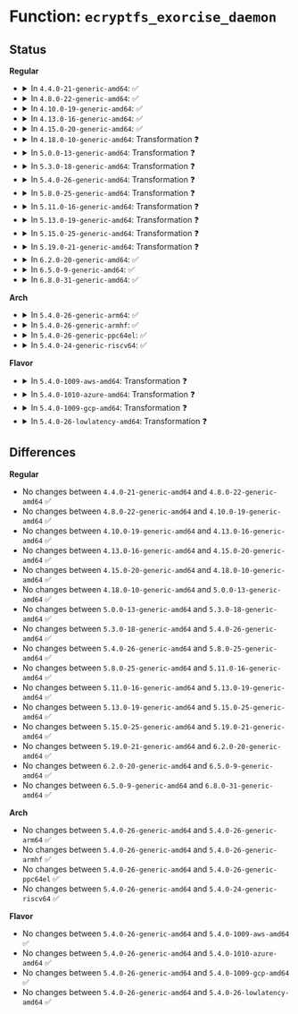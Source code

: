 # Function: <code>ecryptfs_exorcise_daemon</code>

## Status
<b>Regular</b>
<ul>
<li>
<details>
<summary>In <code>4.4.0-21-generic-amd64</code>: ✅</summary>

```c
int ecryptfs_exorcise_daemon(struct ecryptfs_daemon * daemon)
```

```json
{
  "name": "ecryptfs_exorcise_daemon",
  "collision_type": "Unique Global",
  "inline_type": "No",
  "funcs": [
    {
      "addr": 18446744071582037472,
      "name": "ecryptfs_exorcise_daemon",
      "external": true,
      "loc": "fs/ecryptfs/messaging.c:171",
      "file": "fs/ecryptfs/messaging.c",
      "inline": "seen, unknown",
      "caller_inline": [],
      "caller_func": [
        "fs/ecryptfs/messaging.c:ecryptfs_release_messaging",
        "fs/ecryptfs/miscdev.c:ecryptfs_miscdev_release"
      ]
    }
  ],
  "symbols": [
    {
      "addr": 18446744071582037472,
      "name": "ecryptfs_exorcise_daemon",
      "section": ".text",
      "bind": "STB_GLOBAL",
      "size": 245
    }
  ]
}
```
</details>
</li>
<li>
<details>
<summary>In <code>4.8.0-22-generic-amd64</code>: ✅</summary>

```c
int ecryptfs_exorcise_daemon(struct ecryptfs_daemon * daemon)
```

```json
{
  "name": "ecryptfs_exorcise_daemon",
  "collision_type": "Unique Global",
  "inline_type": "No",
  "funcs": [
    {
      "addr": 18446744071582251072,
      "name": "ecryptfs_exorcise_daemon",
      "external": true,
      "loc": "fs/ecryptfs/messaging.c:171",
      "file": "fs/ecryptfs/messaging.c",
      "inline": "seen, unknown",
      "caller_inline": [],
      "caller_func": [
        "fs/ecryptfs/messaging.c:ecryptfs_release_messaging",
        "fs/ecryptfs/miscdev.c:ecryptfs_miscdev_release"
      ]
    }
  ],
  "symbols": [
    {
      "addr": 18446744071582251072,
      "name": "ecryptfs_exorcise_daemon",
      "section": ".text",
      "bind": "STB_GLOBAL",
      "size": 265
    }
  ]
}
```
</details>
</li>
<li>
<details>
<summary>In <code>4.10.0-19-generic-amd64</code>: ✅</summary>

```c
int ecryptfs_exorcise_daemon(struct ecryptfs_daemon * daemon)
```

```json
{
  "name": "ecryptfs_exorcise_daemon",
  "collision_type": "Unique Global",
  "inline_type": "No",
  "funcs": [
    {
      "addr": 18446744071582340544,
      "name": "ecryptfs_exorcise_daemon",
      "external": true,
      "loc": "fs/ecryptfs/messaging.c:171",
      "file": "fs/ecryptfs/messaging.c",
      "inline": "seen, unknown",
      "caller_inline": [],
      "caller_func": [
        "fs/ecryptfs/messaging.c:ecryptfs_release_messaging",
        "fs/ecryptfs/miscdev.c:ecryptfs_miscdev_release"
      ]
    }
  ],
  "symbols": [
    {
      "addr": 18446744071582340544,
      "name": "ecryptfs_exorcise_daemon",
      "section": ".text",
      "bind": "STB_GLOBAL",
      "size": 278
    }
  ]
}
```
</details>
</li>
<li>
<details>
<summary>In <code>4.13.0-16-generic-amd64</code>: ✅</summary>

```c
int ecryptfs_exorcise_daemon(struct ecryptfs_daemon * daemon)
```

```json
{
  "name": "ecryptfs_exorcise_daemon",
  "collision_type": "Unique Global",
  "inline_type": "No",
  "funcs": [
    {
      "addr": 18446744071582425536,
      "name": "ecryptfs_exorcise_daemon",
      "external": true,
      "loc": "fs/ecryptfs/messaging.c:171",
      "file": "fs/ecryptfs/messaging.c",
      "inline": "seen, unknown",
      "caller_inline": [],
      "caller_func": [
        "fs/ecryptfs/messaging.c:ecryptfs_release_messaging",
        "fs/ecryptfs/miscdev.c:ecryptfs_miscdev_release"
      ]
    }
  ],
  "symbols": [
    {
      "addr": 18446744071582425536,
      "name": "ecryptfs_exorcise_daemon",
      "section": ".text",
      "bind": "STB_GLOBAL",
      "size": 274
    }
  ]
}
```
</details>
</li>
<li>
<details>
<summary>In <code>4.15.0-20-generic-amd64</code>: ✅</summary>

```c
int ecryptfs_exorcise_daemon(struct ecryptfs_daemon * daemon)
```

```json
{
  "name": "ecryptfs_exorcise_daemon",
  "collision_type": "Unique Global",
  "inline_type": "No",
  "funcs": [
    {
      "addr": 18446744071582575984,
      "name": "ecryptfs_exorcise_daemon",
      "external": true,
      "loc": "fs/ecryptfs/messaging.c:169",
      "file": "fs/ecryptfs/messaging.c",
      "inline": "seen, unknown",
      "caller_inline": [],
      "caller_func": [
        "fs/ecryptfs/messaging.c:ecryptfs_release_messaging",
        "fs/ecryptfs/miscdev.c:ecryptfs_miscdev_release"
      ]
    }
  ],
  "symbols": [
    {
      "addr": 18446744071582575984,
      "name": "ecryptfs_exorcise_daemon",
      "section": ".text",
      "bind": "STB_GLOBAL",
      "size": 274
    }
  ]
}
```
</details>
</li>
<li>
<details>
<summary>In <code>4.18.0-10-generic-amd64</code>: Transformation ❓</summary>

```c
int ecryptfs_exorcise_daemon(struct ecryptfs_daemon * daemon)
```

```json
{
  "name": "ecryptfs_exorcise_daemon",
  "collision_type": "Unique Global",
  "inline_type": "No",
  "funcs": [
    {
      "addr": 0,
      "name": "ecryptfs_exorcise_daemon",
      "external": true,
      "loc": "fs/ecryptfs/messaging.c:169",
      "file": "fs/ecryptfs/messaging.c",
      "inline": "seen, unknown",
      "caller_inline": [],
      "caller_func": [
        "fs/ecryptfs/messaging.c:ecryptfs_release_messaging",
        "fs/ecryptfs/miscdev.c:ecryptfs_miscdev_release"
      ]
    }
  ],
  "symbols": [
    {
      "addr": 18446744071582769920,
      "name": "ecryptfs_exorcise_daemon.cold.6",
      "section": ".text",
      "bind": "STB_LOCAL",
      "size": 125
    },
    {
      "addr": 18446744071582768656,
      "name": "ecryptfs_exorcise_daemon",
      "section": ".text",
      "bind": "STB_GLOBAL",
      "size": 155
    }
  ]
}
```
</details>
</li>
<li>
<details>
<summary>In <code>5.0.0-13-generic-amd64</code>: Transformation ❓</summary>

```c
int ecryptfs_exorcise_daemon(struct ecryptfs_daemon * daemon)
```

```json
{
  "name": "ecryptfs_exorcise_daemon",
  "collision_type": "Unique Global",
  "inline_type": "No",
  "funcs": [
    {
      "addr": 0,
      "name": "ecryptfs_exorcise_daemon",
      "external": true,
      "loc": "fs/ecryptfs/messaging.c:169",
      "file": "fs/ecryptfs/messaging.c",
      "inline": "seen, unknown",
      "caller_inline": [],
      "caller_func": [
        "fs/ecryptfs/messaging.c:ecryptfs_release_messaging",
        "fs/ecryptfs/miscdev.c:ecryptfs_miscdev_release"
      ]
    }
  ],
  "symbols": [
    {
      "addr": 18446744071582873920,
      "name": "ecryptfs_exorcise_daemon.cold.5",
      "section": ".text",
      "bind": "STB_LOCAL",
      "size": 125
    },
    {
      "addr": 18446744071582872656,
      "name": "ecryptfs_exorcise_daemon",
      "section": ".text",
      "bind": "STB_GLOBAL",
      "size": 155
    }
  ]
}
```
</details>
</li>
<li>
<details>
<summary>In <code>5.3.0-18-generic-amd64</code>: Transformation ❓</summary>

```c
int ecryptfs_exorcise_daemon(struct ecryptfs_daemon * daemon)
```

```json
{
  "name": "ecryptfs_exorcise_daemon",
  "collision_type": "Unique Global",
  "inline_type": "No",
  "funcs": [
    {
      "addr": 0,
      "name": "ecryptfs_exorcise_daemon",
      "external": true,
      "loc": "fs/ecryptfs/messaging.c:156",
      "file": "fs/ecryptfs/messaging.c",
      "inline": "seen, unknown",
      "caller_inline": [],
      "caller_func": [
        "fs/ecryptfs/messaging.c:ecryptfs_release_messaging",
        "fs/ecryptfs/miscdev.c:ecryptfs_miscdev_release"
      ]
    }
  ],
  "symbols": [
    {
      "addr": 18446744071583048347,
      "name": "ecryptfs_exorcise_daemon.cold",
      "section": ".text",
      "bind": "STB_LOCAL",
      "size": 132
    },
    {
      "addr": 18446744071583047072,
      "name": "ecryptfs_exorcise_daemon",
      "section": ".text",
      "bind": "STB_GLOBAL",
      "size": 153
    }
  ]
}
```
</details>
</li>
<li>
<details>
<summary>In <code>5.4.0-26-generic-amd64</code>: Transformation ❓</summary>

```c
int ecryptfs_exorcise_daemon(struct ecryptfs_daemon * daemon)
```

```json
{
  "name": "ecryptfs_exorcise_daemon",
  "collision_type": "Unique Global",
  "inline_type": "No",
  "funcs": [
    {
      "addr": 0,
      "name": "ecryptfs_exorcise_daemon",
      "external": true,
      "loc": "fs/ecryptfs/messaging.c:156",
      "file": "fs/ecryptfs/messaging.c",
      "inline": "seen, unknown",
      "caller_inline": [],
      "caller_func": [
        "fs/ecryptfs/messaging.c:ecryptfs_release_messaging",
        "fs/ecryptfs/miscdev.c:ecryptfs_miscdev_release"
      ]
    }
  ],
  "symbols": [
    {
      "addr": 18446744071583154571,
      "name": "ecryptfs_exorcise_daemon.cold",
      "section": ".text",
      "bind": "STB_LOCAL",
      "size": 132
    },
    {
      "addr": 18446744071583153296,
      "name": "ecryptfs_exorcise_daemon",
      "section": ".text",
      "bind": "STB_GLOBAL",
      "size": 153
    }
  ]
}
```
</details>
</li>
<li>
<details>
<summary>In <code>5.8.0-25-generic-amd64</code>: Transformation ❓</summary>

```c
int ecryptfs_exorcise_daemon(struct ecryptfs_daemon * daemon)
```

```json
{
  "name": "ecryptfs_exorcise_daemon",
  "collision_type": "Unique Global",
  "inline_type": "No",
  "funcs": [
    {
      "addr": 0,
      "name": "ecryptfs_exorcise_daemon",
      "external": true,
      "loc": "fs/ecryptfs/messaging.c:156",
      "file": "fs/ecryptfs/messaging.c",
      "inline": "seen, unknown",
      "caller_inline": [],
      "caller_func": [
        "fs/ecryptfs/messaging.c:ecryptfs_release_messaging",
        "fs/ecryptfs/miscdev.c:ecryptfs_miscdev_release"
      ]
    }
  ],
  "symbols": [
    {
      "addr": 18446744071583477072,
      "name": "ecryptfs_exorcise_daemon.cold",
      "section": ".text",
      "bind": "STB_LOCAL",
      "size": 132
    },
    {
      "addr": 18446744071583476016,
      "name": "ecryptfs_exorcise_daemon",
      "section": ".text",
      "bind": "STB_GLOBAL",
      "size": 153
    }
  ]
}
```
</details>
</li>
<li>
<details>
<summary>In <code>5.11.0-16-generic-amd64</code>: Transformation ❓</summary>

```c
int ecryptfs_exorcise_daemon(struct ecryptfs_daemon * daemon)
```

```json
{
  "name": "ecryptfs_exorcise_daemon",
  "collision_type": "Unique Global",
  "inline_type": "No",
  "funcs": [
    {
      "addr": 0,
      "name": "ecryptfs_exorcise_daemon",
      "external": true,
      "loc": "fs/ecryptfs/messaging.c:156",
      "file": "fs/ecryptfs/messaging.c",
      "inline": "seen, unknown",
      "caller_inline": [],
      "caller_func": [
        "fs/ecryptfs/messaging.c:ecryptfs_release_messaging",
        "fs/ecryptfs/miscdev.c:ecryptfs_miscdev_release"
      ]
    }
  ],
  "symbols": [
    {
      "addr": 18446744071591359582,
      "name": "ecryptfs_exorcise_daemon.cold",
      "section": ".text",
      "bind": "STB_LOCAL",
      "size": 132
    },
    {
      "addr": 18446744071583585184,
      "name": "ecryptfs_exorcise_daemon",
      "section": ".text",
      "bind": "STB_GLOBAL",
      "size": 153
    }
  ]
}
```
</details>
</li>
<li>
<details>
<summary>In <code>5.13.0-19-generic-amd64</code>: Transformation ❓</summary>

```c
int ecryptfs_exorcise_daemon(struct ecryptfs_daemon * daemon)
```

```json
{
  "name": "ecryptfs_exorcise_daemon",
  "collision_type": "Unique Global",
  "inline_type": "No",
  "funcs": [
    {
      "addr": 0,
      "name": "ecryptfs_exorcise_daemon",
      "external": true,
      "loc": "fs/ecryptfs/messaging.c:156",
      "file": "fs/ecryptfs/messaging.c",
      "inline": "seen, unknown",
      "caller_inline": [],
      "caller_func": [
        "fs/ecryptfs/messaging.c:ecryptfs_release_messaging",
        "fs/ecryptfs/miscdev.c:ecryptfs_miscdev_release"
      ]
    }
  ],
  "symbols": [
    {
      "addr": 18446744071591302347,
      "name": "ecryptfs_exorcise_daemon.cold",
      "section": ".text",
      "bind": "STB_LOCAL",
      "size": 132
    },
    {
      "addr": 18446744071583608000,
      "name": "ecryptfs_exorcise_daemon",
      "section": ".text",
      "bind": "STB_GLOBAL",
      "size": 153
    }
  ]
}
```
</details>
</li>
<li>
<details>
<summary>In <code>5.15.0-25-generic-amd64</code>: Transformation ❓</summary>

```c
int ecryptfs_exorcise_daemon(struct ecryptfs_daemon * daemon)
```

```json
{
  "name": "ecryptfs_exorcise_daemon",
  "collision_type": "Unique Global",
  "inline_type": "No",
  "funcs": [
    {
      "addr": 0,
      "name": "ecryptfs_exorcise_daemon",
      "external": true,
      "loc": "fs/ecryptfs/messaging.c:156",
      "file": "fs/ecryptfs/messaging.c",
      "inline": "seen, unknown",
      "caller_inline": [],
      "caller_func": [
        "fs/ecryptfs/messaging.c:ecryptfs_release_messaging",
        "fs/ecryptfs/miscdev.c:ecryptfs_miscdev_release"
      ]
    }
  ],
  "symbols": [
    {
      "addr": 18446744071592287402,
      "name": "ecryptfs_exorcise_daemon.cold",
      "section": ".text",
      "bind": "STB_LOCAL",
      "size": 132
    },
    {
      "addr": 18446744071583966464,
      "name": "ecryptfs_exorcise_daemon",
      "section": ".text",
      "bind": "STB_GLOBAL",
      "size": 153
    }
  ]
}
```
</details>
</li>
<li>
<details>
<summary>In <code>5.19.0-21-generic-amd64</code>: Transformation ❓</summary>

```c
int ecryptfs_exorcise_daemon(struct ecryptfs_daemon * daemon)
```

```json
{
  "name": "ecryptfs_exorcise_daemon",
  "collision_type": "Unique Global",
  "inline_type": "No",
  "funcs": [
    {
      "addr": 0,
      "name": "ecryptfs_exorcise_daemon",
      "external": true,
      "loc": "fs/ecryptfs/messaging.c:156",
      "file": "fs/ecryptfs/messaging.c",
      "inline": "seen, unknown",
      "caller_inline": [],
      "caller_func": [
        "fs/ecryptfs/messaging.c:ecryptfs_release_messaging",
        "fs/ecryptfs/miscdev.c:ecryptfs_miscdev_release"
      ]
    }
  ],
  "symbols": [
    {
      "addr": 18446744071594069483,
      "name": "ecryptfs_exorcise_daemon.cold",
      "section": ".text",
      "bind": "STB_LOCAL",
      "size": 122
    },
    {
      "addr": 18446744071584548752,
      "name": "ecryptfs_exorcise_daemon",
      "section": ".text",
      "bind": "STB_GLOBAL",
      "size": 168
    }
  ]
}
```
</details>
</li>
<li>
<details>
<summary>In <code>6.2.0-20-generic-amd64</code>: ✅</summary>

```c
int ecryptfs_exorcise_daemon(struct ecryptfs_daemon * daemon)
```

```json
{
  "name": "ecryptfs_exorcise_daemon",
  "collision_type": "Unique Global",
  "inline_type": "No",
  "funcs": [
    {
      "addr": 18446744071585224416,
      "name": "ecryptfs_exorcise_daemon",
      "external": true,
      "loc": "fs/ecryptfs/messaging.c:156",
      "file": "fs/ecryptfs/messaging.c",
      "inline": "seen, unknown",
      "caller_inline": [],
      "caller_func": [
        "fs/ecryptfs/messaging.c:ecryptfs_release_messaging",
        "fs/ecryptfs/miscdev.c:ecryptfs_miscdev_release"
      ]
    }
  ],
  "symbols": [
    {
      "addr": 18446744071585224416,
      "name": "ecryptfs_exorcise_daemon",
      "section": ".text",
      "bind": "STB_GLOBAL",
      "size": 337
    }
  ]
}
```
</details>
</li>
<li>
<details>
<summary>In <code>6.5.0-9-generic-amd64</code>: ✅</summary>

```c
int ecryptfs_exorcise_daemon(struct ecryptfs_daemon * daemon)
```

```json
{
  "name": "ecryptfs_exorcise_daemon",
  "collision_type": "Unique Global",
  "inline_type": "No",
  "funcs": [
    {
      "addr": 18446744071585453936,
      "name": "ecryptfs_exorcise_daemon",
      "external": true,
      "loc": "fs/ecryptfs/messaging.c:156",
      "file": "fs/ecryptfs/messaging.c",
      "inline": "seen, unknown",
      "caller_inline": [],
      "caller_func": [
        "fs/ecryptfs/messaging.c:ecryptfs_release_messaging",
        "fs/ecryptfs/miscdev.c:ecryptfs_miscdev_release"
      ]
    }
  ],
  "symbols": [
    {
      "addr": 18446744071585453936,
      "name": "ecryptfs_exorcise_daemon",
      "section": ".text",
      "bind": "STB_GLOBAL",
      "size": 337
    }
  ]
}
```
</details>
</li>
<li>
<details>
<summary>In <code>6.8.0-31-generic-amd64</code>: ✅</summary>

```c
int ecryptfs_exorcise_daemon(struct ecryptfs_daemon * daemon)
```

```json
{
  "name": "ecryptfs_exorcise_daemon",
  "collision_type": "Unique Global",
  "inline_type": "No",
  "funcs": [
    {
      "addr": 18446744071585688784,
      "name": "ecryptfs_exorcise_daemon",
      "external": true,
      "loc": "fs/ecryptfs/messaging.c:156",
      "file": "fs/ecryptfs/messaging.c",
      "inline": "seen, unknown",
      "caller_inline": [],
      "caller_func": [
        "fs/ecryptfs/messaging.c:ecryptfs_release_messaging",
        "fs/ecryptfs/miscdev.c:ecryptfs_miscdev_release"
      ]
    }
  ],
  "symbols": [
    {
      "addr": 18446744071585688784,
      "name": "ecryptfs_exorcise_daemon",
      "section": ".text",
      "bind": "STB_GLOBAL",
      "size": 337
    }
  ]
}
```
</details>
</li>
</ul>
<b>Arch</b>
<ul>
<li>
<details>
<summary>In <code>5.4.0-26-generic-arm64</code>: ✅</summary>

```c
int ecryptfs_exorcise_daemon(struct ecryptfs_daemon * daemon)
```

```json
{
  "name": "ecryptfs_exorcise_daemon",
  "collision_type": "Unique Global",
  "inline_type": "No",
  "funcs": [
    {
      "addr": 18446603336494862648,
      "name": "ecryptfs_exorcise_daemon",
      "external": true,
      "loc": "fs/ecryptfs/messaging.c:156",
      "file": "fs/ecryptfs/messaging.c",
      "inline": "seen, unknown",
      "caller_inline": [],
      "caller_func": [
        "fs/ecryptfs/messaging.c:ecryptfs_release_messaging",
        "fs/ecryptfs/miscdev.c:ecryptfs_miscdev_release"
      ]
    }
  ],
  "symbols": [
    {
      "addr": 18446603336494862648,
      "name": "ecryptfs_exorcise_daemon",
      "section": ".text",
      "bind": "STB_GLOBAL",
      "size": 304
    }
  ]
}
```
</details>
</li>
<li>
<details>
<summary>In <code>5.4.0-26-generic-armhf</code>: ✅</summary>

```c
int ecryptfs_exorcise_daemon(struct ecryptfs_daemon * daemon)
```

```json
{
  "name": "ecryptfs_exorcise_daemon",
  "collision_type": "Unique Global",
  "inline_type": "No",
  "funcs": [
    {
      "addr": 3228280724,
      "name": "ecryptfs_exorcise_daemon",
      "external": true,
      "loc": "fs/ecryptfs/messaging.c:156",
      "file": "fs/ecryptfs/messaging.c",
      "inline": "seen, unknown",
      "caller_inline": [],
      "caller_func": [
        "fs/ecryptfs/messaging.c:ecryptfs_release_messaging",
        "fs/ecryptfs/miscdev.c:ecryptfs_miscdev_release"
      ]
    }
  ],
  "symbols": [
    {
      "addr": 3228280724,
      "name": "ecryptfs_exorcise_daemon",
      "section": ".text",
      "bind": "STB_GLOBAL",
      "size": 248
    }
  ]
}
```
</details>
</li>
<li>
<details>
<summary>In <code>5.4.0-26-generic-ppc64el</code>: ✅</summary>

```c
int ecryptfs_exorcise_daemon(struct ecryptfs_daemon * daemon)
```

```json
{
  "name": "ecryptfs_exorcise_daemon",
  "collision_type": "Unique Global",
  "inline_type": "No",
  "funcs": [
    {
      "addr": 13835058055288718208,
      "name": "ecryptfs_exorcise_daemon",
      "external": true,
      "loc": "fs/ecryptfs/messaging.c:156",
      "file": "fs/ecryptfs/messaging.c",
      "inline": "seen, unknown",
      "caller_inline": [],
      "caller_func": [
        "fs/ecryptfs/messaging.c:ecryptfs_release_messaging",
        "fs/ecryptfs/miscdev.c:ecryptfs_miscdev_release"
      ]
    }
  ],
  "symbols": [
    {
      "addr": 13835058055288718208,
      "name": "ecryptfs_exorcise_daemon",
      "section": ".text",
      "bind": "STB_GLOBAL",
      "size": 444
    }
  ]
}
```
</details>
</li>
<li>
<details>
<summary>In <code>5.4.0-24-generic-riscv64</code>: ✅</summary>

```c
int ecryptfs_exorcise_daemon(struct ecryptfs_daemon * daemon)
```

```json
{
  "name": "ecryptfs_exorcise_daemon",
  "collision_type": "Unique Global",
  "inline_type": "No",
  "funcs": [
    {
      "addr": 18446743936274184242,
      "name": "ecryptfs_exorcise_daemon",
      "external": true,
      "loc": "fs/ecryptfs/messaging.c:156",
      "file": "fs/ecryptfs/messaging.c",
      "inline": "seen, unknown",
      "caller_inline": [],
      "caller_func": [
        "fs/ecryptfs/messaging.c:ecryptfs_release_messaging",
        "fs/ecryptfs/miscdev.c:ecryptfs_miscdev_release"
      ]
    }
  ],
  "symbols": [
    {
      "addr": 18446743936274184242,
      "name": "ecryptfs_exorcise_daemon",
      "section": ".text",
      "bind": "STB_GLOBAL",
      "size": 258
    }
  ]
}
```
</details>
</li>
</ul>
<b>Flavor</b>
<ul>
<li>
<details>
<summary>In <code>5.4.0-1009-aws-amd64</code>: Transformation ❓</summary>

```c
int ecryptfs_exorcise_daemon(struct ecryptfs_daemon * daemon)
```

```json
{
  "name": "ecryptfs_exorcise_daemon",
  "collision_type": "Unique Global",
  "inline_type": "No",
  "funcs": [
    {
      "addr": 0,
      "name": "ecryptfs_exorcise_daemon",
      "external": true,
      "loc": "fs/ecryptfs/messaging.c:156",
      "file": "fs/ecryptfs/messaging.c",
      "inline": "seen, unknown",
      "caller_inline": [],
      "caller_func": [
        "fs/ecryptfs/messaging.c:ecryptfs_release_messaging",
        "fs/ecryptfs/miscdev.c:ecryptfs_miscdev_release"
      ]
    }
  ],
  "symbols": [
    {
      "addr": 18446744071583123307,
      "name": "ecryptfs_exorcise_daemon.cold",
      "section": ".text",
      "bind": "STB_LOCAL",
      "size": 132
    },
    {
      "addr": 18446744071583122032,
      "name": "ecryptfs_exorcise_daemon",
      "section": ".text",
      "bind": "STB_GLOBAL",
      "size": 153
    }
  ]
}
```
</details>
</li>
<li>
<details>
<summary>In <code>5.4.0-1010-azure-amd64</code>: Transformation ❓</summary>

```c
int ecryptfs_exorcise_daemon(struct ecryptfs_daemon * daemon)
```

```json
{
  "name": "ecryptfs_exorcise_daemon",
  "collision_type": "Unique Global",
  "inline_type": "No",
  "funcs": [
    {
      "addr": 0,
      "name": "ecryptfs_exorcise_daemon",
      "external": true,
      "loc": "fs/ecryptfs/messaging.c:156",
      "file": "fs/ecryptfs/messaging.c",
      "inline": "seen, unknown",
      "caller_inline": [],
      "caller_func": [
        "fs/ecryptfs/messaging.c:ecryptfs_release_messaging",
        "fs/ecryptfs/miscdev.c:ecryptfs_miscdev_release"
      ]
    }
  ],
  "symbols": [
    {
      "addr": 18446744071583060459,
      "name": "ecryptfs_exorcise_daemon.cold",
      "section": ".text",
      "bind": "STB_LOCAL",
      "size": 132
    },
    {
      "addr": 18446744071583059184,
      "name": "ecryptfs_exorcise_daemon",
      "section": ".text",
      "bind": "STB_GLOBAL",
      "size": 153
    }
  ]
}
```
</details>
</li>
<li>
<details>
<summary>In <code>5.4.0-1009-gcp-amd64</code>: Transformation ❓</summary>

```c
int ecryptfs_exorcise_daemon(struct ecryptfs_daemon * daemon)
```

```json
{
  "name": "ecryptfs_exorcise_daemon",
  "collision_type": "Unique Global",
  "inline_type": "No",
  "funcs": [
    {
      "addr": 0,
      "name": "ecryptfs_exorcise_daemon",
      "external": true,
      "loc": "fs/ecryptfs/messaging.c:156",
      "file": "fs/ecryptfs/messaging.c",
      "inline": "seen, unknown",
      "caller_inline": [],
      "caller_func": [
        "fs/ecryptfs/messaging.c:ecryptfs_release_messaging",
        "fs/ecryptfs/miscdev.c:ecryptfs_miscdev_release"
      ]
    }
  ],
  "symbols": [
    {
      "addr": 18446744071583111915,
      "name": "ecryptfs_exorcise_daemon.cold",
      "section": ".text",
      "bind": "STB_LOCAL",
      "size": 132
    },
    {
      "addr": 18446744071583110640,
      "name": "ecryptfs_exorcise_daemon",
      "section": ".text",
      "bind": "STB_GLOBAL",
      "size": 153
    }
  ]
}
```
</details>
</li>
<li>
<details>
<summary>In <code>5.4.0-26-lowlatency-amd64</code>: Transformation ❓</summary>

```c
int ecryptfs_exorcise_daemon(struct ecryptfs_daemon * daemon)
```

```json
{
  "name": "ecryptfs_exorcise_daemon",
  "collision_type": "Unique Global",
  "inline_type": "No",
  "funcs": [
    {
      "addr": 0,
      "name": "ecryptfs_exorcise_daemon",
      "external": true,
      "loc": "fs/ecryptfs/messaging.c:156",
      "file": "fs/ecryptfs/messaging.c",
      "inline": "seen, unknown",
      "caller_inline": [],
      "caller_func": [
        "fs/ecryptfs/messaging.c:ecryptfs_release_messaging",
        "fs/ecryptfs/miscdev.c:ecryptfs_miscdev_release"
      ]
    }
  ],
  "symbols": [
    {
      "addr": 18446744071583201115,
      "name": "ecryptfs_exorcise_daemon.cold",
      "section": ".text",
      "bind": "STB_LOCAL",
      "size": 132
    },
    {
      "addr": 18446744071583199840,
      "name": "ecryptfs_exorcise_daemon",
      "section": ".text",
      "bind": "STB_GLOBAL",
      "size": 153
    }
  ]
}
```
</details>
</li>
</ul>

## Differences
<b>Regular</b>
<ul>
<li>
No changes between <code>4.4.0-21-generic-amd64</code> and <code>4.8.0-22-generic-amd64</code> ✅
</li>
<li>
No changes between <code>4.8.0-22-generic-amd64</code> and <code>4.10.0-19-generic-amd64</code> ✅
</li>
<li>
No changes between <code>4.10.0-19-generic-amd64</code> and <code>4.13.0-16-generic-amd64</code> ✅
</li>
<li>
No changes between <code>4.13.0-16-generic-amd64</code> and <code>4.15.0-20-generic-amd64</code> ✅
</li>
<li>
No changes between <code>4.15.0-20-generic-amd64</code> and <code>4.18.0-10-generic-amd64</code> ✅
</li>
<li>
No changes between <code>4.18.0-10-generic-amd64</code> and <code>5.0.0-13-generic-amd64</code> ✅
</li>
<li>
No changes between <code>5.0.0-13-generic-amd64</code> and <code>5.3.0-18-generic-amd64</code> ✅
</li>
<li>
No changes between <code>5.3.0-18-generic-amd64</code> and <code>5.4.0-26-generic-amd64</code> ✅
</li>
<li>
No changes between <code>5.4.0-26-generic-amd64</code> and <code>5.8.0-25-generic-amd64</code> ✅
</li>
<li>
No changes between <code>5.8.0-25-generic-amd64</code> and <code>5.11.0-16-generic-amd64</code> ✅
</li>
<li>
No changes between <code>5.11.0-16-generic-amd64</code> and <code>5.13.0-19-generic-amd64</code> ✅
</li>
<li>
No changes between <code>5.13.0-19-generic-amd64</code> and <code>5.15.0-25-generic-amd64</code> ✅
</li>
<li>
No changes between <code>5.15.0-25-generic-amd64</code> and <code>5.19.0-21-generic-amd64</code> ✅
</li>
<li>
No changes between <code>5.19.0-21-generic-amd64</code> and <code>6.2.0-20-generic-amd64</code> ✅
</li>
<li>
No changes between <code>6.2.0-20-generic-amd64</code> and <code>6.5.0-9-generic-amd64</code> ✅
</li>
<li>
No changes between <code>6.5.0-9-generic-amd64</code> and <code>6.8.0-31-generic-amd64</code> ✅
</li>
</ul>
<b>Arch</b>
<ul>
<li>
No changes between <code>5.4.0-26-generic-amd64</code> and <code>5.4.0-26-generic-arm64</code> ✅
</li>
<li>
No changes between <code>5.4.0-26-generic-amd64</code> and <code>5.4.0-26-generic-armhf</code> ✅
</li>
<li>
No changes between <code>5.4.0-26-generic-amd64</code> and <code>5.4.0-26-generic-ppc64el</code> ✅
</li>
<li>
No changes between <code>5.4.0-26-generic-amd64</code> and <code>5.4.0-24-generic-riscv64</code> ✅
</li>
</ul>
<b>Flavor</b>
<ul>
<li>
No changes between <code>5.4.0-26-generic-amd64</code> and <code>5.4.0-1009-aws-amd64</code> ✅
</li>
<li>
No changes between <code>5.4.0-26-generic-amd64</code> and <code>5.4.0-1010-azure-amd64</code> ✅
</li>
<li>
No changes between <code>5.4.0-26-generic-amd64</code> and <code>5.4.0-1009-gcp-amd64</code> ✅
</li>
<li>
No changes between <code>5.4.0-26-generic-amd64</code> and <code>5.4.0-26-lowlatency-amd64</code> ✅
</li>
</ul>
